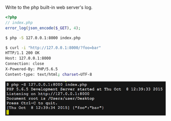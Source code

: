 Write to the php built-in web server's log.
```php
<?php
// index.php
error_log(json_encode($_GET), 4);
```
```sh
$ php -S 127.0.0.1:8000 index.php
```
```sh
$ curl -i "http://127.0.0.1:8000/?foo=bar"
HTTP/1.1 200 OK
Host: 127.0.0.1:8000
Connection: close
X-Powered-By: PHP/5.6.5
Content-type: text/html; charset=UTF-8
```
<img alt="" src="/img/uploads/2015-10/php-built-in-webserver-error-log.png" />
